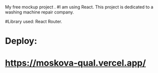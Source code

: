 My free mockup project
. 
#I am using React. 
This project is dedicated to a washing machine repair company.

#Library used: React Router.

# Deploy:
# https://moskova-qual.vercel.app/
